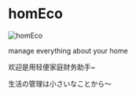 # homEco 
![homEco](https://travis-ci.org/maning711/homEco.svg?branch=master)

manage everything about your home

欢迎是用轻便家庭财务助手~

生活の管理は小さいなことから～

